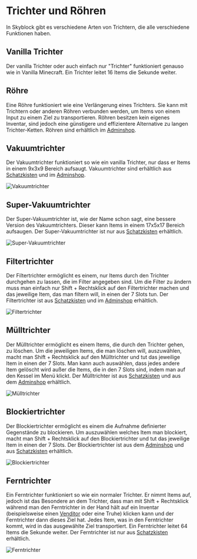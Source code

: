 # Trichter und Röhren
In Skyblock gibt es verschiedene Arten von Trichtern, die alle verschiedene Funktionen haben.

## Vanilla Trichter
Der vanilla Trichter oder auch einfach nur "Trichter" funktioniert genauso wie in Vanilla Minecraft. Ein Trichter leitet 16 Items die Sekunde weiter.

## Röhre
Eine Röhre funktioniert wie eine Verlängerung eines Trichters. Sie kann mit Trichtern oder anderen Röhren verbunden werden, um Items von einem Input zu einem Ziel zu transportieren. Röhren besitzen kein eigenes Inventar, sind jedoch eine günstigere und effizientere Alternative zu langen Trichter-Ketten. Röhren sind erhältlich im [Adminshop](../game-mechanics/npcs.md#adminshop-npcs).

## Vakuumtrichter
Der Vakuumtrichter funktioniert so wie ein vanilla Trichter, nur dass er Items in einem 9x3x9 Bereich aufsaugt. Vakuumtrichter sind erhältlich aus [Schatzkisten](../game-mechanics/treasure-chests.md) und im [Adminshop](../game-mechanics/npcs.md#adminshop-npcs).

![Vakuumtrichter](@site/static/img/de/hoppers/vacuum_hopper.webp)

## Super-Vakuumtrichter
Der Super-Vakuumtrichter ist, wie der Name schon sagt, eine bessere Version des Vakuumtrichters. Dieser kann Items in einem 17x5x17 Bereich aufsaugen. Der Super-Vakuumtrichter ist nur aus [Schatzkisten](../game-mechanics/treasure-chests.md) erhältlich.

![Super-Vakuumtrichter](@site/static/img/de/hoppers/super_vacuum_hopper.webp)

## Filtertrichter
Der Filtertrichter ermöglicht es einem, nur Items durch den Trichter durchgehen zu lassen, die im Filter angegeben sind. Um die Filter zu ändern muss man einfach nur Shift + Rechtsklick auf den Filtertrichter machen und das jeweilige Item, das man filtern will, in einen der 7 Slots tun. Der Filtertrichter ist aus [Schatzkisten](../game-mechanics/treasure-chests.md) und im [Adminshop](../game-mechanics/npcs.md#adminshop-npcs) erhältlich.

![Filtertrichter](@site/static/img/de/hoppers/filter_hopper.webp)

## Mülltrichter
Der Mülltrichter ermöglicht es einem Items, die durch den Trichter gehen, zu löschen. Um die jeweiligen Items, die man löschen will, auszuwählen, macht man Shift + Rechtsklick auf den Mülltrichter und tut das jeweilige Item in einen der 7 Slots. Man kann auch auswählen, dass jedes andere Item gelöscht wird außer die Items, die in den 7 Slots sind, indem man auf den Kessel im Menü klickt. Der Mülltrichter ist aus [Schatzkisten](../game-mechanics/treasure-chests.md) und aus dem [Adminshop](../game-mechanics/npcs.md#adminshop-npcs) erhältlich.

![Mülltrichter](@site/static/img/de/hoppers/trash_hopper.webp)

## Blockiertrichter
Der Blockiertrichter ermöglicht es einem die Aufnahme definierter Gegenstände zu blockieren. Um auszuwählen welches Item man blockiert, macht man Shift + Rechtsklick auf den Blockiertrichter und tut das jeweilige Item in einen der 7 Slots. Der Blockiertrichter ist aus dem [Adminshop](../game-mechanics/npcs.md#adminshop-npcs) und aus [Schatzkisten](../game-mechanics/treasure-chests.md) erhältlich.

![Blockiertrichter](@site/static/img/de/hoppers/blocking_hopper.webp)

## Ferntrichter
Ein Ferntrichter funktioniert so wie ein normaler Trichter. Er nimmt Items auf, jedoch ist das Besondere an dem Trichter, dass man mit Shift + Rechtsklick während man den Ferntrichter in der Hand hält auf ein Inventar (beispielsweise einen [Venditor](./venditor.md) oder eine Truhe) klicken kann und der Ferntrichter dann dieses Ziel hat. Jedes Item, was in den Ferntrichter kommt, wird in das ausgewählte Ziel transportiert. Ein Ferntrichter leitet 64 Items die Sekunde weiter. Der Ferntrichter ist nur aus [Schatzkisten](../game-mechanics/treasure-chests.md) erhältlich.

![Ferntrichter](@site/static/img/de/hoppers/teleport_hopper.webp)